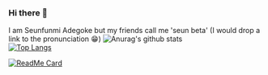 ### Hi there 👋
I am Seunfunmi Adegoke but my friends call me 'seun beta' (I would drop a link to the pronunciation 😁)
![Anurag's github stats](https://github-readme-stats.vercel.app/api?username=seun-beta&show_icons=true&theme=tokyonight)  
[![Top Langs](https://github-readme-stats.vercel.app/api/top-langs/?username=seun-beta&layout=compact)](https://github.com/anuraghazra/github-readme-stats)  

[![ReadMe Card](https://github-readme-stats.vercel.app/api/pin/?username=seun-beta&repo=API-s)](https://github.com/seun-beta/API-s)
